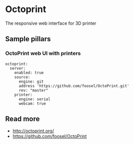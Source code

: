 # Octoprint

The responsive web interface for 3D printer

## Sample pillars

### OctoPrint web UI with printers

    octoprint:
      server:
        enabled: true
        source:
          engine: git
          address 'https://github.com/foosel/OctoPrint.git'
          rev: "master"
        printer:
          engine: serial
          webcam: true

## Read more

* http://octoprint.org/
* https://github.com/foosel/OctoPrint